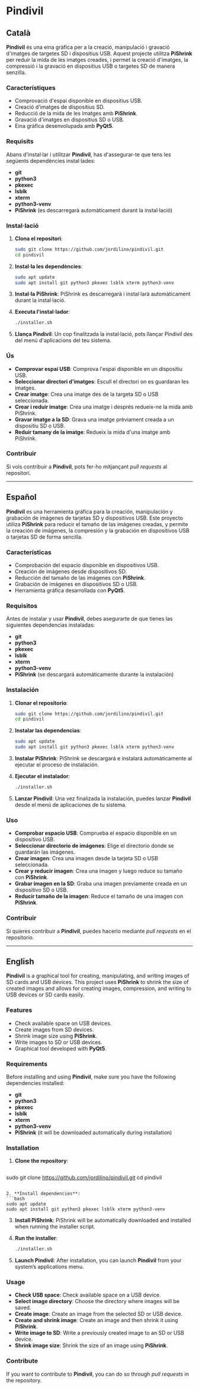 # Pindivil

## Català

**Pindivil** és una eina gràfica per a la creació, manipulació i gravació d'imatges de targetes SD i dispositius USB. Aquest projecte utilitza **PiShrink** per reduir la mida de les imatges creades, i permet la creació d'imatges, la compressió i la gravació en dispositius USB o targetes SD de manera senzilla.

### Característiques

- Comprovació d'espai disponible en dispositius USB.
- Creació d'imatges de dispositius SD.
- Reducció de la mida de les imatges amb **PiShrink**.
- Gravació d'imatges en dispositius SD o USB.
- Eina gràfica desenvolupada amb **PyQt5**.

### Requisits

Abans d'instal·lar i utilitzar **Pindivil**, has d'assegurar-te que tens les següents dependències instal·lades:

- **git**
- **python3**
- **pkexec**
- **lsblk**
- **xterm**
- **python3-venv**
- **PiShrink** (es descarregarà automàticament durant la instal·lació)

### Instal·lació

1. **Clona el repositori**:
   ```bash
   sudo git clone https://github.com/jordilino/pindivil.git
   cd pindivil
   ```

2. **Instal·la les dependències**:
   ```bash
   sudo apt update
   sudo apt install git python3 pkexec lsblk xterm python3-venv
   ```

3. **Instal·la PiShrink**: PiShrink es descarregarà i instal·larà automàticament durant la instal·lació.

4. **Executa l'instal·lador**:
   ```bash
   ./installer.sh
   ```

5. **Llança Pindivil**: Un cop finalitzada la instal·lació, pots llançar Pindivil des del menú d'aplicacions del teu sistema.

### Ús

- **Comprovar espai USB**: Comprova l'espai disponible en un dispositiu USB.
- **Seleccionar directori d'imatges**: Escull el directori on es guardaran les imatges.
- **Crear imatge**: Crea una imatge des de la targeta SD o USB seleccionada.
- **Crear i reduir imatge**: Crea una imatge i després redueix-ne la mida amb PiShrink.
- **Gravar imatge a la SD**: Grava una imatge prèviament creada a un dispositiu SD o USB.
- **Reduir tamany de la imatge**: Redueix la mida d'una imatge amb PiShrink.

### Contribuir

Si vols contribuir a **Pindivil**, pots fer-ho mitjançant *pull requests* al repositori.

---

## Español

**Pindivil** es una herramienta gráfica para la creación, manipulación y grabación de imágenes de tarjetas SD y dispositivos USB. Este proyecto utiliza **PiShrink** para reducir el tamaño de las imágenes creadas, y permite la creación de imágenes, la compresión y la grabación en dispositivos USB o tarjetas SD de forma sencilla.

### Características

- Comprobación del espacio disponible en dispositivos USB.
- Creación de imágenes desde dispositivos SD.
- Reducción del tamaño de las imágenes con **PiShrink**.
- Grabación de imágenes en dispositivos SD o USB.
- Herramienta gráfica desarrollada con **PyQt5**.

### Requisitos

Antes de instalar y usar **Pindivil**, debes asegurarte de que tienes las siguientes dependencias instaladas:

- **git**
- **python3**
- **pkexec**
- **lsblk**
- **xterm**
- **python3-venv**
- **PiShrink** (se descargará automáticamente durante la instalación)

### Instalación

1. **Clonar el repositorio**:
   ```bash
   sudo git clone https://github.com/jordilino/pindivil.git
   cd pindivil
   ```

2. **Instalar las dependencias**:
   ```bash
   sudo apt update
   sudo apt install git python3 pkexec lsblk xterm python3-venv
   ```
   
3. **Instalar PiShrink**: PiShrink se descargará e instalará automáticamente al ejecutar el proceso de instalación.

4. **Ejecutar el instalador**:
   ```bash
   ./installer.sh
   ```

5. **Lanzar Pindivil**: Una vez finalizada la instalación, puedes lanzar **Pindivil** desde el menú de aplicaciones de tu sistema.

### Uso

- **Comprobar espacio USB**: Comprueba el espacio disponible en un dispositivo USB.
- **Seleccionar directorio de imágenes**: Elige el directorio donde se guardarán las imágenes.
- **Crear imagen**: Crea una imagen desde la tarjeta SD o USB seleccionada.
- **Crear y reducir imagen**: Crea una imagen y luego reduce su tamaño con **PiShrink**.
- **Grabar imagen en la SD**: Graba una imagen previamente creada en un dispositivo SD o USB.
- **Reducir tamaño de la imagen**: Reduce el tamaño de una imagen con **PiShrink**.

### Contribuir

Si quieres contribuir a **Pindivil**, puedes hacerlo mediante *pull requests* en el repositorio.

---

## English

**Pindivil** is a graphical tool for creating, manipulating, and writing images of SD cards and USB devices. This project uses **PiShrink** to shrink the size of created images and allows for creating images, compression, and writing to USB devices or SD cards easily.

### Features

- Check available space on USB devices.
- Create images from SD devices.
- Shrink image size using **PiShrink**.
- Write images to SD or USB devices.
- Graphical tool developed with **PyQt5**.

### Requirements

Before installing and using **Pindivil**, make sure you have the following dependencies installed:

- **git**
- **python3**
- **pkexec**
- **lsblk**
- **xterm**
- **python3-venv**
- **PiShrink** (it will be downloaded automatically during installation)

### Installation

1. **Clone the repository**:
   ```bash
 sudo git clone https://github.com/jordilino/pindivil.git
   cd pindivil
   ```

2. **Install dependencies**:
   ```bash
   sudo apt update
   sudo apt install git python3 pkexec lsblk xterm python3-venv
   ```

3. **Install PiShrink**: PiShrink will be automatically downloaded and installed when running the installer script.

4. **Run the installer**:
   ```bash
   ./installer.sh
   ```

5. **Launch Pindivil**: After installation, you can launch **Pindivil** from your system’s applications menu.

### Usage

- **Check USB space**: Check available space on a USB device.
- **Select image directory**: Choose the directory where images will be saved.
- **Create image**: Create an image from the selected SD or USB device.
- **Create and shrink image**: Create an image and then shrink it using **PiShrink**.
- **Write image to SD**: Write a previously created image to an SD or USB device.
- **Shrink image size**: Shrink the size of an image using **PiShrink**.

### Contribute

If you want to contribute to **Pindivil**, you can do so through *pull requests* in the repository.
